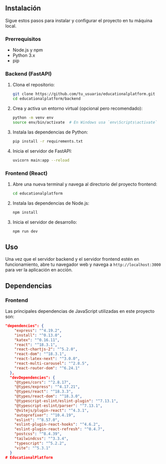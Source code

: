 
## Instalación

Sigue estos pasos para instalar y configurar el proyecto en tu máquina local.

### Prerrequisitos

- Node.js y npm
- Python 3.x
- pip

### Backend (FastAPI)

1. Clona el repositorio:
    ```bash
    git clone https://github.com/tu_usuario/educationalplatform.git
    cd educationalplatform/backend
    ```

2. Crea y activa un entorno virtual (opcional pero recomendado):
    ```bash
    python -m venv env
    source env/bin/activate  # En Windows usa `env\Scripts\activate`
    ```

3. Instala las dependencias de Python:
    ```bash
    pip install -r requirements.txt
    ```

4. Inicia el servidor de FastAPI:
    ```bash
    uvicorn main:app --reload
    ```

### Frontend (React)

1. Abre una nueva terminal y navega al directorio del proyecto frontend:
    ```bash
    cd educationalplatform
    ```

2. Instala las dependencias de Node.js:
    ```bash
    npm install
    ```

3. Inicia el servidor de desarrollo:
    ```bash
    npm run dev
    ```

## Uso

Una vez que el servidor backend y el servidor frontend estén en funcionamiento, abre tu navegador web y navega a `http://localhost:3000` para ver la aplicación en acción.

## Dependencias

### Frontend

Las principales dependencias de JavaScript utilizadas en este proyecto son:

```json
"dependencies": {
    "express": "^4.19.2",
    "install": "^0.13.0",
    "katex": "^0.16.11",
    "react": "^18.3.1",
    "react-chartjs-2": "^5.2.0",
    "react-dom": "^18.3.1",
    "react-latex-next": "^3.0.0",
    "react-multi-carousel": "^2.8.5",
    "react-router-dom": "^6.24.1"
  },
  "devDependencies": {
    "@types/cors": "^2.8.17",
    "@types/express": "^4.17.21",
    "@types/react": "^18.3.3",
    "@types/react-dom": "^18.3.0",
    "@typescript-eslint/eslint-plugin": "^7.13.1",
    "@typescript-eslint/parser": "^7.13.1",
    "@vitejs/plugin-react": "^4.3.1",
    "autoprefixer": "^10.4.19",
    "eslint": "^8.57.0",
    "eslint-plugin-react-hooks": "^4.6.2",
    "eslint-plugin-react-refresh": "^0.4.7",
    "postcss": "^8.4.39",
    "tailwindcss": "^3.3.4",
    "typescript": "^5.2.2",
    "vite": "^5.3.1"
  }
#   E d u c a t i o n a l P l a t f o r m  
 